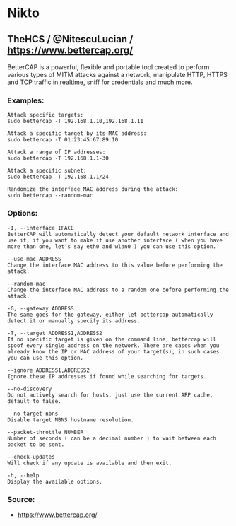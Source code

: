 # Nikto
## TheHCS / @NitescuLucian / https://www.bettercap.org/

BetterCAP is a powerful, flexible and portable tool created to perform various types of MITM attacks against a network, manipulate HTTP, HTTPS and TCP traffic in realtime, sniff for credentials and much more.

### Examples:

```
Attack specific targets:
sudo bettercap -T 192.168.1.10,192.168.1.11

Attack a specific target by its MAC address:
sudo bettercap -T 01:23:45:67:89:10

Attack a range of IP addresses:
sudo bettercap -T 192.168.1.1-30

Attack a specific subnet:
sudo bettercap -T 192.168.1.1/24

Randomize the interface MAC address during the attack:
sudo bettercap --random-mac

```

### Options:

```
-I, --interface IFACE
BetterCAP will automatically detect your default network interface and use it, if you want to make it use another interface ( when you have more than one, let’s say eth0 and wlan0 ) you can use this option.

--use-mac ADDRESS
Change the interface MAC address to this value before performing the attack.

--random-mac
Change the interface MAC address to a random one before performing the attack.

-G, --gateway ADDRESS
The same goes for the gateway, either let bettercap automatically detect it or manually specify its address.

-T, --target ADDRESS1,ADDRESS2
If no specific target is given on the command line, bettercap will spoof every single address on the network. There are cases when you already know the IP or MAC address of your target(s), in such cases you can use this option.

--ignore ADDRESS1,ADDRESS2
Ignore these IP addresses if found while searching for targets.

--no-discovery
Do not actively search for hosts, just use the current ARP cache, default to false.

--no-target-nbns
Disable target NBNS hostname resolution.

--packet-throttle NUMBER
Number of seconds ( can be a decimal number ) to wait between each packet to be sent.

--check-updates
Will check if any update is available and then exit.

-h, --help
Display the available options.
```

### Source:
* https://www.bettercap.org/
